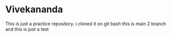 # Vivekananda
This is just a practice repository. 
i cloned it on git bash
this is main 2 branch
and this is just a test
